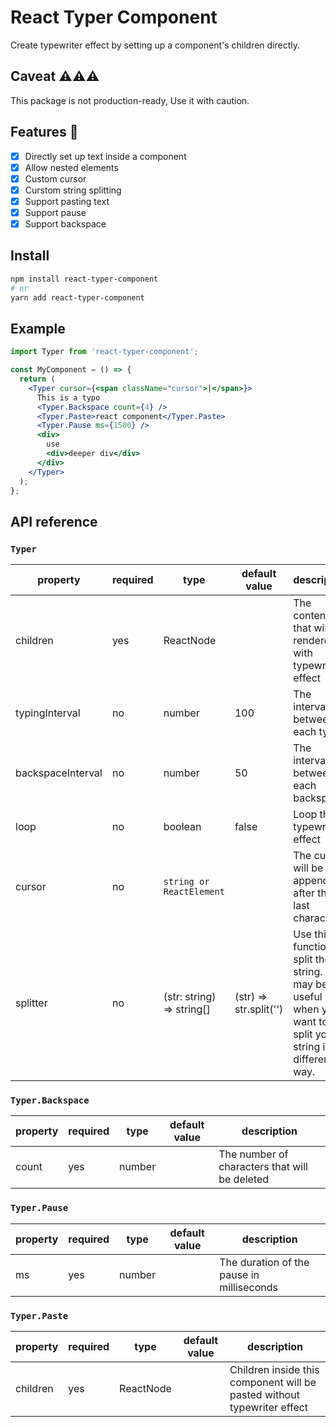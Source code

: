 # React Typer Component

Create typewriter effect by setting up a component's children directly.

## Caveat ⚠⚠⚠

This package is not production-ready, Use it with caution.

## Features 🎈

- [x] Directly set up text inside a component
- [x] Allow nested elements
- [x] Custom cursor
- [x] Curstom string splitting
- [x] Support pasting text
- [x] Support pause
- [x] Support backspace

## Install

```bash
npm install react-typer-component
# or
yarn add react-typer-component
```

## Example

```jsx
import Typer from 'react-typer-component';

const MyComponent = () => {
  return (
    <Typer cursor={<span className="cursor">|</span>}>
      This is a typo
      <Typer.Backspace count={4} />
      <Typer.Paste>react component</Typer.Paste>
      <Typer.Pause ms={1500} />
      <div>
        use
        <div>deeper div</div>
      </div>
    </Typer>
  );
};
```

## API reference

### `Typer`

| property          | required | type                      | default value          | description                                                                                                  |
| ----------------- | -------- | ------------------------- | ---------------------- | ------------------------------------------------------------------------------------------------------------ |
| children          | yes      | ReactNode                 |                        | The contents that will be rendered with typewriter effect                                                    |
| typingInterval    | no       | number                    | 100                    | The interval between each typing                                                                             |
| backspaceInterval | no       | number                    | 50                     | The interval between each backspace                                                                          |
| loop              | no       | boolean                   | false                  | Loop the typewriter effect                                                                                   |
| cursor            | no       | `string or ReactElement`  |                        | The cursor will be appended after the last character                                                         |
| splitter          | no       | (str: string) => string[] | (str) => str.split('') | Use this function to split the string. It may be useful when you want to split your string in different way. |

### `Typer.Backspace`

| property | required | type   | default value | description                                   |
| -------- | -------- | ------ | ------------- | --------------------------------------------- |
| count    | yes      | number |               | The number of characters that will be deleted |

### `Typer.Pause`

| property | required | type   | default value | description                               |
| -------- | -------- | ------ | ------------- | ----------------------------------------- |
| ms       | yes      | number |               | The duration of the pause in milliseconds |

### `Typer.Paste`

| property | required | type      | default value | description                                                             |
| -------- | -------- | --------- | ------------- | ----------------------------------------------------------------------- |
| children | yes      | ReactNode |               | Children inside this component will be pasted without typewriter effect |
